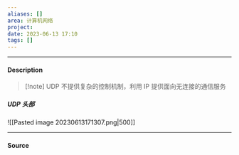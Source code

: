 ```yaml
---
aliases: []
area: 计算机网络
project: 
date: 2023-06-13 17:10
tags: []
---
```

---
#### Description
> [!note] UDP 不提供复杂的控制机制，利用 IP 提供面向无连接的通信服务

##### UDP 头部
![[Pasted image 20230613171307.png|500]]



---
#### Source
